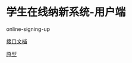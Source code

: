 # 学生在线纳新系统-用户端
online-signing-up

[接口文档](接口文档.md)

[原型](https://modao.cc/app/IWWhIKmjXauwrwwQod1wddDrz9mBxRo
)